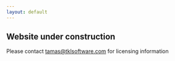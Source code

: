 ```yaml
---
layout: default
---
```


## Website under construction

Please contact <a href="mailto:tamas@tklsoftware.com">tamas@tklsoftware.com</a> for licensing information

